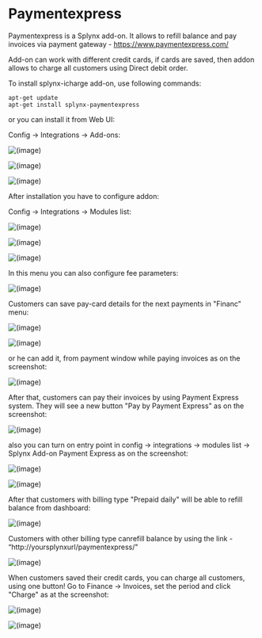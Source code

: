 Paymentexpress
==============

Paymentexpress is a Splynx add-on. It allows to refill balance and pay invoices via payment gateway - https://www.paymentexpress.com/

Add-on can work with different credit cards, if cards are saved, then addon allows to charge all customers using Direct debit order.

To install splynx-icharge add-on, use following commands:

```
apt-get update
apt-get install splynx-paymentexpress
```
or you can install it from Web UI:

Config → Integrations → Add-ons:

![(image)](0.png)

![(image)](1.png)

![(image)](2.png)

After installation you have to configure addon:

Config → Integrations → Modules list:

![(image)](3.png)

![(image)](4.png)

![(image)](5.png)

In this menu you can also configure fee parameters:

![(image)](6.png)

Customers can save pay-card details for the next payments in "Financ" menu:

![(image)](7.png)

![(image)](8.png)

or he can add it, from payment window while paying invoices as on the screenshot:

![(image)](13.png)

After that, customers can pay their invoices by using Payment Express system. They will see a new button "Pay by Payment Express" as on the screenshot:

![(image)](9.png)

also you can turn on entry point in config -> integrations -> modules list -> Splynx Add-on Payment Express as on the screenshot:

![(image)](4.png)

![(image)](10.png)

After that customers with billing type "Prepaid daily" will be able to refill balance from dashboard:

![(image)](11.png)

Customers with other billing type canrefill balance by using the link - “http://yoursplynxurl/paymentexpress/"

![(image)](12.png)

When customers saved their credit cards, you can charge all customers, using one button! Go to Finance → Invoices, set the period and click "Charge" as at the screenshot:

![(image)](14.png)

![(image)](15.png)
